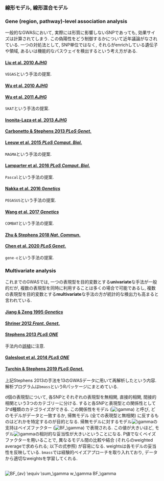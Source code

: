 ### 線形モデル, 線形混合モデル

### Gene (region, pathway)-level association analysis
一般的なGWASにおいて, 実際には形質に影響しないSNPであっても, 効果サイズは計算されてしまう. この偽陽性をどう制御するかについて近年議論がなされている. 一つの対処法として, SNP単位ではなく, それらがenrichしている遺伝子や領域, あるいは機能的なパスウェイを検出するという考え方がある.

#### [Liu et al. 2010 _AJHG_](https://www.cell.com/ajhg/fulltext/S0002-9297(10)00312-5)
`VEGAS`という手法の提案.

#### [Wu et al. 2010 _AJHG_](https://www.cell.com/ajhg/fulltext/S0002-9297(10)00248-X)
#### [Wu et al. 2011 _AJHG_](https://www.cell.com/ajhg/fulltext/S0002-9297(11)00222-9)
`SKAT`という手法の提案.

#### [Inonita-Laza et al. 2013 _AJHG_](https://www.sciencedirect.com/science/article/pii/S0002929713001766)

#### [Carbonetto & Stephens 2013 _PLoS Genet._](https://journals.plos.org/plosgenetics/article?id=10.1371/journal.pgen.1003770)

#### [Leeuw et al. 2015 _PLoS Comput. Biol._](https://journals.plos.org/ploscompbiol/article?id=10.1371/journal.pcbi.1004219)
`MAGMA`という手法の提案.

#### [Lamparter et al. 2016 _PLoS Comput. Biol._](https://journals.plos.org/ploscompbiol/article?id=10.1371/journal.pcbi.1004714)
`Pascal`という手法の提案.

#### [Nakka et al. 2016 _Genetics_](https://www.genetics.org/content/204/2/783)
`PEGASUS`という手法の提案.

#### [Wang et al. 2017 _Genetics_](https://www.genetics.org/content/207/3/883)
`COMBAT`という手法の提案.

#### [Zhu & Stephens 2018 _Nat. Commun._](https://www.nature.com/articles/s41467-018-06805-x)

#### [Chen et al. 2020 _PLoS Genet._](https://journals.plos.org/plosgenetics/article?id=10.1371/journal.pgen.1008855)
`gene-ε`という手法の提案.

### Multivariate analysis
これまでのGWASでは, 一つの表現型を目的変数とする**univariate**な手法が一般的だが, 複数の表現型を同時に利用することは多くの場合で可能であるし, 複数の表現型を目的変数とする**multivariate**な手法の方が統計的な検出力も高まると言われている.

#### [Jiang & Zeng 1995 _Genetics_](https://www.genetics.org/content/140/3/1111.long)

#### [Shriner 2012 _Front. Genet._](https://www.frontiersin.org/articles/10.3389/fgene.2012.00001/full)

#### [Stephens 2013 _PLoS ONE_](https://journals.plos.org/plosone/article?id=10.1371/journal.pone.0065245)
手法内の[誤植](https://journals.plos.org/plosone/article?id=10.1371/journal.pone.0213951)に注意.

#### [Galesloot et al. 2014 _PLoS ONE_](https://journals.plos.org/plosone/article?id=10.1371/journal.pone.0095923)

#### [Turchin & Stephens 2019 _PLoS Genet._](https://journals.plos.org/plosgenetics/article?id=10.1371/journal.pgen.1008431)
上記Stephens 2013の手法を13のGWASデータに用いて再解析したという内容. 解析プログラムは`bmass`というRパッケージにまとめている.

d個の表現型について, 各SNPとそれぞれの表現型を無相関, 直接的相関, 間接的相関という3つのカテゴリーに分ける. すると各SNPと表現型との関係性として3^d種類のカテゴライズができる. この関係性をモデル (<img src="https://latex.codecogs.com/gif.latex?\gamma" title="\gamma" />) と呼び, どのモデルがデータと一致するか, 帰無モデル (全ての表現型と無相関) に反するものはどれかを特定するのが目的となる. 帰無モデルに対するモデル<img src="https://latex.codecogs.com/gif.latex?\gamma" title="\gamma" />の支持はベイズファクター (<img src="https://latex.codecogs.com/gif.latex?BF_\gamma" title="BF_\gamma" />) で表現される. この値が大きいほど, モデル<img src="https://latex.codecogs.com/gif.latex?\gamma" title="\gamma" />の相対的な妥当性が大きいということになる. P値でなくベイズファクターを用いることで, 異なるモデル間の比較や結合 (それらのweighted averageで求められる; 以下の式参照) が容易になる. weightsは各モデルの妥当性を反映している. `bmass`では経験的ベイズアプローチを取り入れており, データから適切なweightsを学習してくれる.<br><br>

<img src="https://latex.codecogs.com/gif.latex?BF_{av}&space;\equiv&space;\sum_\gamma&space;w_\gamma&space;BF_\gamma" title="BF_{av} \equiv \sum_\gamma w_\gamma BF_\gamma" /><br>